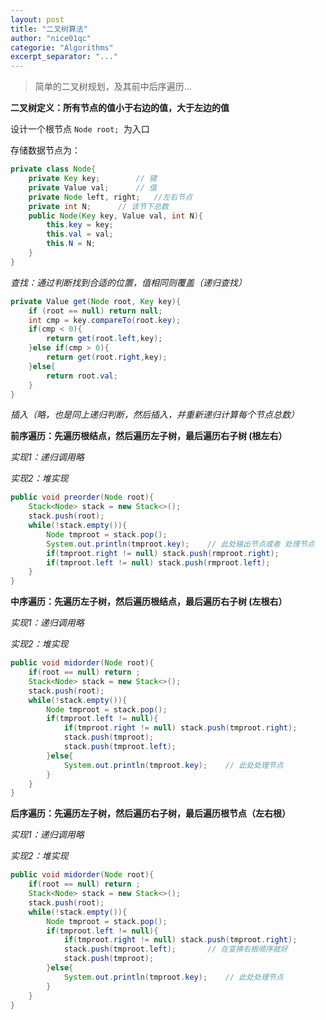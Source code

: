 ```yaml
---
layout: post
title: "二叉树算法"
author: "nice01qc"
categorie: "Algorithms"
excerpt_separator: "..."
---
```


> 简单的二叉树规划，及其前中后序遍历...

**二叉树定义：所有节点的值小于右边的值，大于左边的值**

设计一个根节点 `Node root; `为入口

存储数据节点为：

```java
private class Node{
    private Key key;		// 键
    private Value val;		// 值
    private Node left, right;	//左右节点
    private int N;		// 该节下总数
    public Node(Key key, Value val, int N){
        this.key = key;
        this.val = val;
        this.N = N;
    }
}
```

*查找：通过判断找到合适的位置，值相同则覆盖（递归查找）*

```java
private Value get(Node root, Key key){
    if (root == null) return null;
    int cmp = key.compareTo(root.key);
    if(cmp < 0){
        return get(root.left,key);
    }else if(cmp > 0){
        return get(root.right,key);
    }else{
        return root.val;
    }
}
```

*插入（略，也是同上递归判断，然后插入，并重新递归计算每个节点总数）*

**前序遍历：先遍历根结点，然后遍历左子树，最后遍历右子树 (根左右）**

*实现1：递归调用略*

*实现2：堆实现*

```java
public void preorder(Node root){
    Stack<Node> stack = new Stack<>();
    stack.push(root);
    while(!stack.empty()){
        Node tmproot = stack.pop();
        System.out.println(tmproot.key);	// 此处输出节点或者 处理节点
        if(tmproot.right != null) stack.push(rmproot.right);
        if(tmproot.left != null) stack.push(rmproot.left);
    }
}
```

**中序遍历：先遍历左子树，然后遍历根结点，最后遍历右子树 (左根右）**

*实现1：递归调用略*

*实现2：堆实现*

```java
public void midorder(Node root){
    if(root == null) return ;
    Stack<Node> stack = new Stack<>();
    stack.push(root);
    while(!stack.empty()){
        Node tmproot = stack.pop();
        if(tmproot.left != null){
            if(tmproot.right != null) stack.push(tmproot.right);
            stack.push(tmproot);
            stack.push(tmproot.left);
        }else{
            System.out.println(tmproot.key);	// 此处处理节点
        }
    }
}
```

**后序遍历：先遍历左子树，然后遍历右子树，最后遍历根节点（左右根）**

*实现1：递归调用略*

*实现2：堆实现*

```java
public void midorder(Node root){
    if(root == null) return ;
    Stack<Node> stack = new Stack<>();
    stack.push(root);
    while(!stack.empty()){
        Node tmproot = stack.pop();
        if(tmproot.left != null){
            if(tmproot.right != null) stack.push(tmproot.right);
            stack.push(tmproot.left);		// 在变换右根顺序就好
            stack.push(tmproot);
        }else{
            System.out.println(tmproot.key);	// 此处处理节点
        }
    }
}
```



























